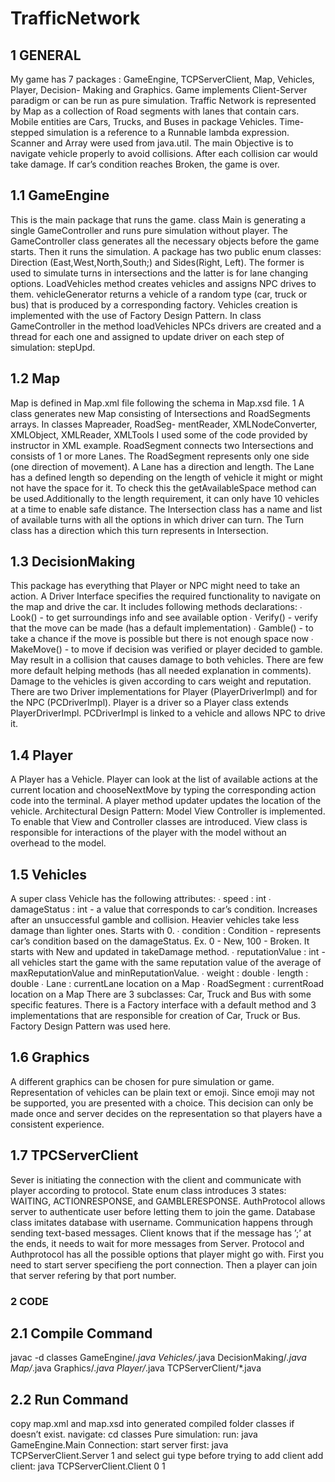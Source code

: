 # TrafficNetwork
## 1 GENERAL
My game has 7 packages : GameEngine, TCPServerClient, Map, Vehicles, Player, Decision- Making and Graphics. Game implements Client-Server paradigm or can be run as pure simulation. Traffic Network is represented by Map as a collection of Road segments with lanes that contain cars. Mobile entities are Cars, Trucks, and Buses in package Vehicles. Time-stepped simulation is a reference to a Runnable lambda expression. Scanner and Array were used from java.util. The main Objective is to navigate vehicle properly to avoid collisions. After each collision car would take damage. If car’s condition reaches Broken, the game is over.
## 1.1 GameEngine
This is the main package that runs the game. class Main is generating a single GameController and runs pure simulation without player. The GameController class generates all the necessary objects before the game starts. Then it runs the simulation. A package has two public enum classes: Direction (East,West,North,South;) and Sides(Right, Left). The former is used to simulate turns in intersections and the latter is for lane changing options. LoadVehicles method creates vehicles and assigns NPC drives to them. vehicleGenerator returns a vehicle of a random type (car, truck or bus) that is produced by a corresponding factory. Vehicles creation is implemented with the use of Factory Design Pattern. In class GameController in the method loadVehicles NPCs drivers are created and a thread for each one and assigned to update driver on each step of simulation: stepUpd.
## 1.2 Map
Map is defined in Map.xml file following the schema in Map.xsd file. 1 A class generates new Map consisting of Intersections and RoadSegments arrays. In classes Mapreader, RoadSeg- mentReader, XMLNodeConverter, XMLObject, XMLReader, XMLTools I used some of the code provided by instructor in XML example. RoadSegment connects two Intersections and consists of 1 or more Lanes. The RoadSegment represents only one side (one direction of movement). A Lane has a direction and length. The Lane has a defined length so depending on the length of vehicle it might or might not have the space for it. To check this the getAvailableSpace method can be used.Additionally to the length requirement, it can only have 10 vehicles at a time to enable safe distance. The Intersection class has a name and list of available turns with all the options in which driver can turn. The Turn class has a direction which this turn represents in Intersection.
## 1.3 DecisionMaking
This package has everything that Player or NPC might need to take an action. A Driver Interface specifies the required functionality to navigate on the map and drive the car. It includes following methods declarations:
∙ Look() - to get surroundings info and see available option
∙ Verify() - verify that the move can be made (has a default implementation)
∙ Gamble() - to take a chance if the move is possible but there is not enough space now
∙ MakeMove() - to move if decision was verified or player decided to gamble. May result
in a collision that causes damage to both vehicles.
There are few more default helping methods (has all needed explanation in comments). Damage to the vehicles is given according to cars weight and reputation. There are two Driver implementations for Player (PlayerDriverImpl) and for the NPC (PCDriverImpl). Player is a driver so a Player class extends PlayerDriverImpl. PCDriverImpl is linked to a vehicle and allows NPC to drive it.
## 1.4 Player
A Player has a Vehicle. Player can look at the list of available actions at the current location and chooseNextMove by typing the corresponding action code into the terminal. A player method updater updates the location of the vehicle. Architectural Design Pattern: Model View Controller is implemented. To enable that View and Controller classes are introduced. View class is responsible for interactions of the player with the model without an overhead to the model.
## 1.5 Vehicles
A super class Vehicle has the following attributes:
∙ speed : int
∙ damageStatus : int - a value that corresponds to car’s condition. Increases after an
unsuccessful gamble and collision. Heavier vehicles take less damage than lighter ones.
Starts with 0.
∙ condition : Condition - represents car’s condition based on the damageStatus. Ex. 0 -
New, 100 - Broken. It starts with New and updated in takeDamage method.
∙ reputationValue : int - all vehicles start the game with the same reputation value of
the average of maxReputationValue and minReputationValue.
∙ weight : double
∙ length : double
∙ Lane : currentLane location on a Map
∙ RoadSegment : currentRoad location on a Map
There are 3 subclasses: Car, Truck and Bus with some specific features. There is a Factory interface with a default method and 3 implementations that are responsible for creation of Car, Truck or Bus. Factory Design Pattern was used here.
## 1.6 Graphics
A different graphics can be chosen for pure simulation or game. Representation of vehicles can be plain text or emoji. Since emoji may not be supported, you are presented with a choice. This decision can only be made once and server decides on the representation so that players have a consistent experience.
## 1.7 TPCServerClient
Sever is initiating the connection with the client and communicate with player according to protocol. State enum class introduces 3 states: WAITING, ACTIONRESPONSE, and GAMBLERESPONSE. AuthProtocol allows server to authenticate user before letting them to join the game. Database class imitates database with username. Communication happens through sending text-based messages. Client knows that if the message has ’;’ at the ends, it needs to wait for more messages from Server. Protocol and Authprotocol has all the possible options that player might go with. First you need to start server specifieng the port connection. Then a player can join that server refering by that port number.
### 2 CODE
## 2.1 Compile Command
javac -d classes GameEngine/*.java Vehicles/*.java DecisionMaking/*.java Map/*.java Graphics/*.java Player/*.java TCPServerClient/*.java
## 2.2 Run Command
copy map.xml and map.xsd into generated compiled folder classes if doesn’t exist. navigate: cd classes Pure simulation: run: java GameEngine.Main
Connection: start server first: java TCPServerClient.Server 1 and select gui type before
trying to add client
add client: java TCPServerClient.Client 0 1
